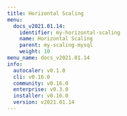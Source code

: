 ```yaml
---
title: Horizontal Scaling
menu:
  docs_v2021.01.14:
    identifier: my-horizontal-scaling
    name: Horizontal Scaling
    parent: my-scaling-mysql
    weight: 10
menu_name: docs_v2021.01.14
info:
  autocaler: v0.1.0
  cli: v0.16.0
  community: v0.16.0
  enterprise: v0.3.0
  installer: v0.16.0
  version: v2021.01.14
---
```


